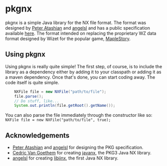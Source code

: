 # pkgnx #
pkgnx is a simple Java library for the NX file format. The format was designed by [Peter Atashian](http://github.com/retep998) and [angelsl](https://github.com/angelsl) and has a public specification available [here](http://nxformat.github.io/). The format intended on replacing the proprietary WZ data format designed by Wizet for the popular game, [MapleStory](http://www.maplestory.com).

## Using pkgnx ##
Using pkgnx is really quite simple! The first step, of course, is to include the library as a dependency either by adding it to your classpath or adding it as a maven dependency. Once that's done, you can start coding away. The code itself is quite simple.

```java
    NXFile file = new NXFile("path/to/file");
    file.parse();
    // Do stuff, like...
    System.out.println(file.getRoot().getName());
```
    
You can also parse the file immediately through the constructor like so: `NXFile file = new NXFile("path/to/file", true);`

## Acknowledgements ##

* [Peter Atashian](http://github.com/retep998) and [angelsl](https://github.com/angelsl) for designing the PKG specification.
* [Cedric Van Goethem](https://github.com/Zepheus) for creating [javanx](https://github.com/Zepheus/javanx), the PKG3 Java NX library.
* [angelsl](https://github.com/angelsl) for creating [libjinx](https://github.com/angelsl/ms-libjinx), the first Java NX library.